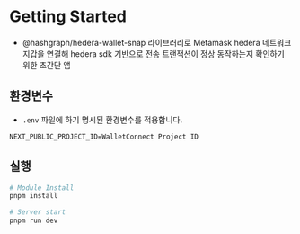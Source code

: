 # Getting Started

- @hashgraph/hedera-wallet-snap 라이브러리로 Metamask hedera 네트워크 지갑을 연결해 hedera sdk 기반으로 전송 트랜잭션이 정상 동작하는지 확인하기 위한 초간단 앱

## 환경변수

- `.env` 파일에 하기 명시된 환경변수를 적용합니다.

```plaintext
NEXT_PUBLIC_PROJECT_ID=WalletConnect Project ID
```

## 실행

```bash
# Module Install
pnpm install

# Server start
pnpm run dev
```
